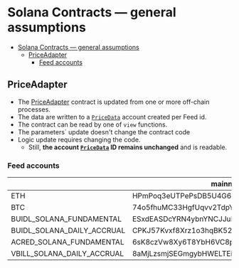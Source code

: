 # Solana Contracts — general assumptions

<!-- TOC -->

- [Solana Contracts — general assumptions](#solana-contracts--general-assumptions)
  - [PriceAdapter](#priceadapter)
    - [Feed accounts](#feed-accounts)

## PriceAdapter

- The [PriceAdapter](./price_adapter/README.md) contract is updated from one or more off-chain processes.
- The data are written to a [`PriceData`](./redstone-solana-price-adapter/src/state.rs) account created per Feed id.
- The contract can be read by one of `view` functions.
- The parameters` update doesn't change the contract code
- Logic update requires changing the code.
  - Still, **the account [`PriceData`](./redstone-solana-price-adapter/src/state.rs) ID remains unchanged**
    and is readable.

### Feed accounts

|                            | mainnet-beta                                 | testnet                                      | devnet                                       |
| -------------------------- | -------------------------------------------- | -------------------------------------------- | -------------------------------------------- |
| ETH                        | HPmPoq3eUTPePsDB5U4G6msu5RpeZHhMemc5VnqxQ9Lx | BsFkAfSgub54ZMHxZpCXqB3zpWXF8NwAswbuNX1Jq55g | 6bgjyNJ18vWGjw2qjjseSBaDK4QbJF8sjsHAhwy8EuBW |
| BTC                        | 74o5fhuMC33HgfUqvv2TdpYiKvEWfcRTS1E8zxK6ESjN | FbTaAY9o6MU3xZKXT65xE3wATNrxU7nTnZZPmg4gS9Ad | AhQGbBqhbcqJhV7WJ5GktjtjM7dHBPYv2uFhL7Cy7gzQ |
| BUIDL_SOLANA_FUNDAMENTAL   | ESxdEASDcYRN4ybnYNCJJuPHcF2SGJN1MypQq1yfY9Kz | x                                            | x                                            |
| BUIDL_SOLANA_DAILY_ACCRUAL | CPKJ57Kvxf8Xrz1o3hqBK52SqqEUAPp1NVdCK94bDGSX | x                                            | x                                            |
| ACRED_SOLANA_FUNDAMENTAL   | 6sK8czVw8Xy6T8YbH6VC8p5ovNZD2mXf5vUTv8sgnUJf | x                                            | x                                            |
| VBILL_SOLANA_DAILY_ACCRUAL | 8aMjLzsmjSEGmgybHWELTEinTw4kn3okfos5zHrt2TJG | 8m2yZ4R1EcJpPv26a6TiJmwN6LUNa5iq2MX2QR6kY7BU | BVSjsi6tysQD8T8aZP94RMzRUF1BHrxWdX2qRBqbDzpz |
